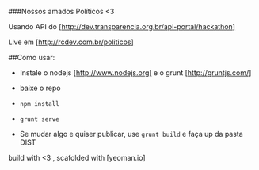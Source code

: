 ###Nossos amados Políticos <3

Usando API do [http://dev.transparencia.org.br/api-portal/hackathon]

Live em [http://rcdev.com.br/politicos]

##Como usar:

- Instale o nodejs [http://www.nodejs.org] e o grunt [http://gruntjs.com/]

- baixe o repo

- `npm install`

- `grunt serve`

- Se mudar algo e quiser publicar, use `grunt build` e faça up da pasta DIST


build with <3 , scafolded with [yeoman.io]